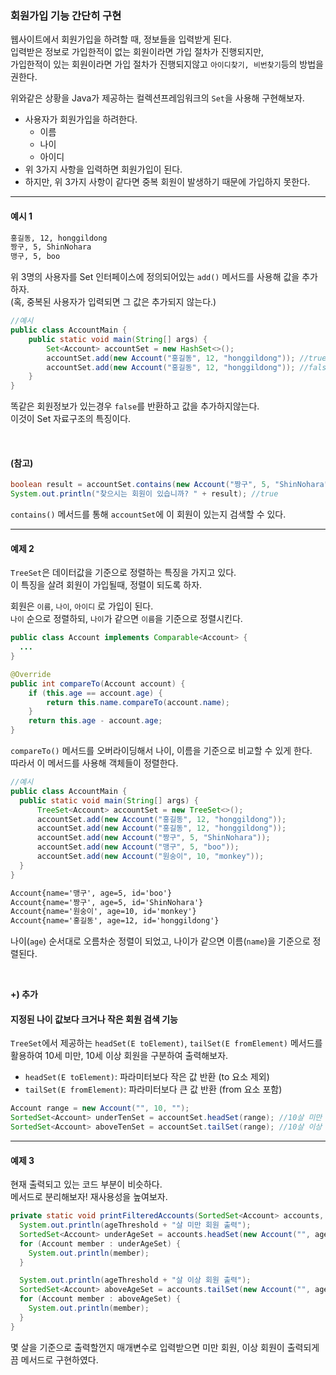 ### 회원가입 기능 간단히 구현  

웹사이트에서 회원가입을 하려할 때, 정보들을 입력받게 된다.  
입력받은 정보로 가입한적이 없는 회원이라면 가입 절차가 진행되지만,  
가입한적이 있는 회원이라면 가입 절차가 진행되지않고 `아이디찾기, 비번찾기`등의 방법을 권한다.  

위와같은 상황을 Java가 제공하는 컬렉션프레임워크의 `Set`을 사용해 구현해보자.

- 사용자가 회원가입을 하려한다.   
  - 이름
  - 나이
  - 아이디
- 위 3가지 사항을 입력하면 회원가입이 된다.  
- 하지만, 위 3가지 사항이 같다면 중복 회원이 발생하기 때문에 가입하지 못한다.  

-----------------------------------------------

#### 예시 1  

```dtd
홍길동, 12, honggildong 
짱구, 5, ShinNohara
맹구, 5, boo
```

위 3명의 사용자를 Set 인터페이스에 정의되어있는 `add()` 메서드를 사용해 값을 추가하자.  
(혹, 중복된 사용자가 입력되면 그 값은 추가되지 않는다.)  

```java
//예시
public class AccountMain {
    public static void main(String[] args) {
        Set<Account> accountSet = new HashSet<>();
        accountSet.add(new Account("홍길동", 12, "honggildong")); //true
        accountSet.add(new Account("홍길동", 12, "honggildong")); //false
    }
}
```

똑같은 회원정보가 있는경우 `false`를 반환하고 값을 추가하지않는다.  
이것이 Set 자료구조의 특징이다.   

<br>

#### (참고)   

```java
boolean result = accountSet.contains(new Account("짱구", 5, "ShinNohara"));
System.out.println("찾으시는 회원이 있습니까? " + result); //true
```

`contains()` 메서드를 통해 `accountSet`에 이 회원이 있는지 검색할 수 있다.  

-----------------------------------------------------------------

#### 예제 2  

`TreeSet`은 데이터값을 기준으로 정렬하는 특징을 가지고 있다.  
이 특징을 살려 회원이 가입될때, 정렬이 되도록 하자.  

회원은 `이름`, `나이`, `아이디` 로 가입이 된다.  
`나이` 순으로 정렬하되, `나이`가 같으면 `이름`을 기준으로 정렬시킨다.  

```java
public class Account implements Comparable<Account> {
  ...
}
```

```java
@Override
public int compareTo(Account account) {
    if (this.age == account.age) {
        return this.name.compareTo(account.name);
    }
    return this.age - account.age;
}
```

`compareTo()` 메서드를 오버라이딩해서 나이, 이름을 기준으로 비교할 수 있게 한다.  
따라서 이 메서드를 사용해 객체들이 정렬한다.  

```java
//예시
public class AccountMain {
  public static void main(String[] args) {
      TreeSet<Account> accountSet = new TreeSet<>();
      accountSet.add(new Account("홍길동", 12, "honggildong"));
      accountSet.add(new Account("홍길동", 12, "honggildong"));
      accountSet.add(new Account("짱구", 5, "ShinNohara"));
      accountSet.add(new Account("맹구", 5, "boo"));
      accountSet.add(new Account("원숭이", 10, "monkey"));
  }  
}
```
```dtd
Account{name='맹구', age=5, id='boo'}
Account{name='짱구', age=5, id='ShinNohara'}
Account{name='원숭이', age=10, id='monkey'}
Account{name='홍길동', age=12, id='honggildong'}
```

나이(`age`) 순서대로 오름차순 정렬이 되었고, 나이가 같으면 이름(`name`)을 기준으로 정렬된다.  

<br>

**+) 추가**  

#### 지정된 나이 값보다 크거나 작은 회원 검색 기능  

`TreeSet`에서 제공하는 `headSet(E toElement)`, `tailSet(E fromElement)` 메서드를 활용하여 10세 미만, 10세 이상 회원을 구분하여 출력해보자.  

- `headSet(E toElement)`: 파라미터보다 작은 값 반환 (to 요소 제외)
- `tailSet(E fromElement)`: 파라미터보다 큰 값 반환 (from 요소 포함)  

```java
Account range = new Account("", 10, "");
SortedSet<Account> underTenSet = accountSet.headSet(range); //10살 미만
SortedSet<Account> aboveTenSet = accountSet.tailSet(range); //10살 이상
```

--------------------------------------------------

#### 예제 3  

현재 출력되고 있는 코드 부분이 비슷하다.  
메서드로 분리해보자! 재사용성을 높여보자.  

```java
private static void printFilteredAccounts(SortedSet<Account> accounts, int ageThreshold) {;
  System.out.println(ageThreshold + "살 미만 회원 출력");
  SortedSet<Account> underAgeSet = accounts.headSet(new Account("", ageThreshold, ""));
  for (Account member : underAgeSet) {
    System.out.println(member);
  }

  System.out.println(ageThreshold + "살 이상 회원 출력");
  SortedSet<Account> aboveAgeSet = accounts.tailSet(new Account("", ageThreshold, ""));
  for (Account member : aboveAgeSet) {
    System.out.println(member);
  }
}
```

몇 살을 기준으로 출력할껀지 매개변수로 입력받으면 미만 회원, 이상 회원이 출력되게끔 메서드로 구현하였다.
